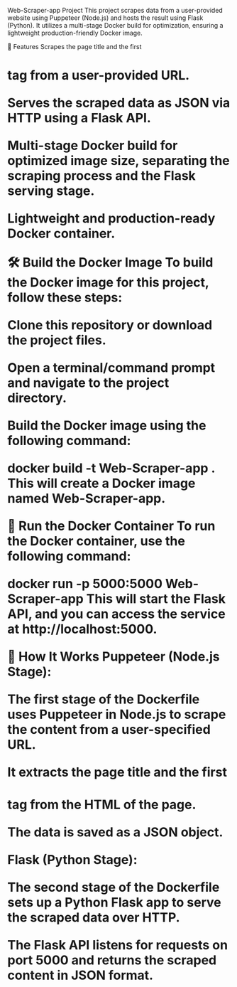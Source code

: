 Web-Scraper-app Project
This project scrapes data from a user-provided website using Puppeteer (Node.js) and hosts the result using Flask (Python). It utilizes a multi-stage Docker build for optimization, ensuring a lightweight production-friendly Docker image.

📌 Features
Scrapes the page title and the first <h1> tag from a user-provided URL.

Serves the scraped data as JSON via HTTP using a Flask API.

Multi-stage Docker build for optimized image size, separating the scraping process and the Flask serving stage.

Lightweight and production-ready Docker container.

🛠️ Build the Docker Image
To build the Docker image for this project, follow these steps:

Clone this repository or download the project files.

Open a terminal/command prompt and navigate to the project directory.

Build the Docker image using the following command:

docker build -t Web-Scraper-app .
This will create a Docker image named Web-Scraper-app.

🚀 Run the Docker Container
To run the Docker container, use the following command:

docker run -p 5000:5000 Web-Scraper-app
This will start the Flask API, and you can access the service at http://localhost:5000.

🔧 How It Works
Puppeteer (Node.js Stage):

The first stage of the Dockerfile uses Puppeteer in Node.js to scrape the content from a user-specified URL.

It extracts the page title and the first <h1> tag from the HTML of the page.

The data is saved as a JSON object.

Flask (Python Stage):

The second stage of the Dockerfile sets up a Python Flask app to serve the scraped data over HTTP.

The Flask API listens for requests on port 5000 and returns the scraped content in JSON format.


